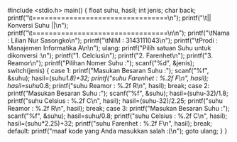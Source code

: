 #include <stdio.h>
main()
{
float suhu, hasil;
int jenis;
char back;
    printf("\t=================================\n");
    printf("\t||       Konversi Suhu         ||\n");
    printf("\t=================================\n\n");
    printf("\tNama  : Lilian Nur Sasongko\n");
    printf("\tNIM   : 3143111043\n");
    printf("\tProdi : Manajemen Informatika A\n\n");
    ulang:
    printf("Pilih satuan Suhu untuk dikonversi :\n");
    printf("1. Celcius\n");
    printf("2. Farenhet\n");
    printf("3. Reamor\n");
    printf("Pilihan Nomer Suhu :");
    scanf("%d", &jenis);
switch(jenis)
    {
case 1:
    printf("Masukan Besaran Suhu :");
    scanf("%f", &suhu);
    hasil=(suhu*1.8)+32;
    printf("suhu Farenhet : %.2f F\n", hasil);
    hasil=suhu*0.8;
    printf("suhu Reamor : %.2f R\n", hasil);
    break;
case 2:
    printf("Masukan Besaran Suhu :");
    scanf("%f", &suhu);
    hasil=(suhu-32)/1.8;
    printf("suhu Celsius : %.2f C\n", hasil);
    hasil=(suhu-32)/2.25;
    printf("suhu Reamor : %.2f R\n", hasil);
    break;
case 3:
    printf("Masukan Besaran Suhu :");
    scanf("%f", &suhu);
    hasil=suhu/0.8;
    printf("suhu Celsius : %.2f C\n", hasil);
    hasil=(suhu*2.25)+32;
    printf("suhu Farenhet : %.2f F\n", hasil);
    break;
default:
    printf("maaf kode yang Anda masukkan salah :(\n");
    goto ulang;
    }
}
